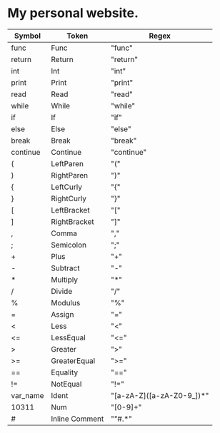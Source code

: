 # My personal website.

| Symbol   | Token          | Regex      |
|----------|----------------|------------|
| func     | Func           | "func"     |
| return   | Return         | "return"   |
| int      | Int            | "int"      |
| print    | Print          | "print"    |
| read     | Read           | "read"     |
| while    | While          | "while"    |
| if       | If             | "if"       |
| else     | Else           | "else"     |
| break    | Break          | "break"    |
| continue | Continue       | "continue" |
| (        | LeftParen      | "("        |
| )        | RightParen     | ")"        |
| {        | LeftCurly      | "{"        |
| }        | RightCurly     | "}"        |
| [        | LeftBracket    | "["        |
| ]        | RightBracket   | "]"        |
| ,        | Comma          | ","        |
| ;        | Semicolon      | ";"        |
| +        | Plus           | "+"        |
| -        | Subtract       | "-"        |
| \*       | Multiply       | "\*"       |
| /        | Divide         | "/"        |
| %        | Modulus        | "%"        |
| =        | Assign         | "="        |
| <        | Less           | "<"        |
| <=       | LessEqual      | "<="       |
| >        | Greater        | ">"        |
| >=       | GreaterEqual   | ">="       |
| ==       | Equality       | "=="       |
| !=       | NotEqual       | "!="       |
| var_name | Ident          | "\[a-zA-Z\](\[a-zA-Z0-9_\])\*" |
| 10311    | Num            | "\[0-9\]+" |
| \#       | Inline Comment | ""#.\*"    |

